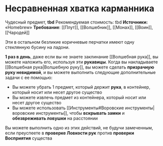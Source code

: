 # Несравненная хватка карманника

Чудесный предмет, **tbd**
Рекомендуемая стоимость: tbd
**Источники:** «Homebrew»
**Требование**: [[Плут]], [[Волшебник]], [[Монах]], [[Воин]], [[Чародей]]

Эти в остальном безликие коричневые перчатки имеют одну стеклянную бусину на ладони.

**1 раз в день**, даже если вы не знаете заклинание [[Волшебная рука]], вы можете наложить его, используя эти **рукавицы**. Когда вы накладываете [[Волшебная рука|Волшебную руку]], вы можете сделать **призрачную руку невидимой**, и вы можете выполнить следующие дополнительные задачи с ее помощью:

- Вы можете убрать 1 предмет, который держит **рука**, в контейнер, который носит или несет другое существо
- Вы можете извлечь предмет из контейнера, который носит или несет другое существо
- Вы можете использовать [[Инструменты#Воровские инструменты|воровские инструменты]], чтобы **вскрывать замки** и **обезвреживать ловушки** на расстоянии

Вы можете выполнить одно из этих действий, не будучи замеченным, если преуспеете в **проверке Ловкости рук** против **проверки Восприятия** существа